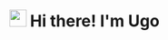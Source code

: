 <!-- Heading -->
<h1 align="center"><img src = "https://raw.githubusercontent.com/Tarikul-Islam-Anik/Animated-Fluent-Emojis/master/Emojis/Hand%20gestures/Waving%20Hand.png" width = 30px> Hi there! I'm Ugo</h1>
